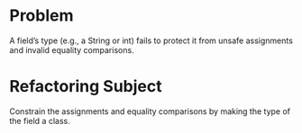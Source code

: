 # Problem
A field’s type (e.g., a String or int) fails to protect it from unsafe assignments and invalid equality comparisons.

# Refactoring Subject
Constrain the assignments and equality comparisons by making the type of the field a class.